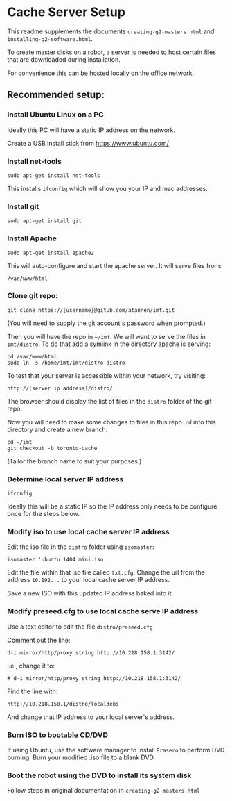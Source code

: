 # Cache Server Setup

This readme supplements the documents `creating-g2-masters.html` and `installing-g2-software.html`.

To create master disks on a robot, a server is needed to host certain files that are downloaded during installation.

For convenience this can be hosted locally on the office network.

## Recommended setup:

### Install Ubuntu Linux on a PC

Ideally this PC will have a static IP address on the network.

Create a USB install stick from https://www.ubuntu.com/

### Install net-tools

	sudo apt-get install net-tools

This installs `ifconfig` which will show you your IP and mac addresses.

### Install git

	sudo apt-get install git

### Install Apache

	sudo apt-get install apache2

This will auto-configure and start the apache server. It will serve files from:

	/var/www/html

### Clone git repo:

	git clone https://[username]@gitub.com/atannen/imt.git

(You will need to supply the git account's password when prompted.)

Then you will have the repo in `~/imt`. We will want to serve the files in `imt/distro`. To do that add a symlink in the directory apache is serving:

	cd /var/www/html
	sudo ln -s /home/imt/imt/distro distro

To test that your server is accessible within your network, try visiting:

	http://[server ip address]/distro/

The browser should display the list of files in the `distro` folder of the git repo.

Now you will need to make some changes to files in this repo. `cd` into this directory and create a new branch:

	cd ~/imt
	git checkout -b toronto-cache

(Tailor the branch name to suit your purposes.)

### Determine local server IP address

	ifconfig

Ideally this will be a static IP so the IP address only needs to be configure once for the steps below.

### Modify iso to use local cache server IP address

Edit the iso file in the `distro` folder using `isomaster`:

	isomaster 'ubuntu 1404 mini.iso'

Edit the file within that iso file called `txt.cfg`. Change the url from the address `10.192...` to your local cache server IP address.

Save a new ISO with this updated IP address baked into it.

### Modify preseed.cfg to use local cache serve IP address

Use a text editor to edit the file `distro/preseed.cfg`

Comment out the line:

	d-i mirror/http/proxy string http://10.218.158.1:3142/

i.e., change it to:

	# d-i mirror/http/proxy string http://10.218.158.1:3142/

Find the line with:

	http://10.218.158.1/distro/localdebs

And change that IP address to your local server's address.

### Burn ISO to bootable CD/DVD

If using Ubuntu, use the software manager to install `Brasero` to perform DVD burning. Burn your modified .iso file to a blank DVD.

### Boot the robot using the DVD to install its system disk

Follow steps in original documentation in `creating-g2-masters.html`
